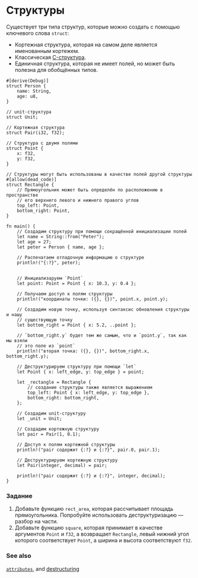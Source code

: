 # Структуры

Существует три типа структур, которые можно создать с помощью ключевого слова `struct`:

- Кортежная структура, которая на самом деле является именованным кортежем.
- Классическая [C-структура](https://en.wikipedia.org/wiki/Struct_(C_programming_language)).
- Единичная структура, которая не имеет полей, но может быть полезна для обобщённых типов.

```rust,editable
#[derive(Debug)]
struct Person {
    name: String,
    age: u8,
}

// unit-структура
struct Unit;

// Кортежная структура
struct Pair(i32, f32);

// Структура с двумя полями
struct Point {
    x: f32,
    y: f32,
}

// Структуры могут быть использованы в качестве полей другой структуры
#[allow(dead_code)]
struct Rectangle {
    // Прямоугольник может быть определён по расположению в пространстве
    // его верхнего левого и нижнего правого углов
    top_left: Point,
    bottom_right: Point,
}

fn main() {
    // Создадим структуру при помощи сокращённой инициализации полей
    let name = String::from("Peter");
    let age = 27;
    let peter = Person { name, age };

    // Распечатаем отладочную информацию о структуре
    println!("{:?}", peter);


    // Инициализаруем `Point`
    let point: Point = Point { x: 10.3, y: 0.4 };

    // Получаем доступ к полям структуры
    println!("координаты точки: ({}, {})", point.x, point.y);

    // Создадим новую точку, используя синтаксис обновления структуры и нашу
    // существующую точку
    let bottom_right = Point { x: 5.2, ..point };

    // `bottom_right.y` будет тем же самым, что и `point.y`, так как мы взяли
    // это поле из `point`
    println!("вторая точка: ({}, {})", bottom_right.x, bottom_right.y);

    // Деструктурируем структуру при помощи `let`
    let Point { x: left_edge, y: top_edge } = point;

    let _rectangle = Rectangle {
        // создание структуры также является выражением
        top_left: Point { x: left_edge, y: top_edge },
        bottom_right: bottom_right,
    };

    // Создадим unit-структуру
    let _unit = Unit;

    // Создадим кортежную структуру
    let pair = Pair(1, 0.1);

    // Доступ к полям кортежной структуры
    println!("pair содержит {:?} и {:?}", pair.0, pair.1);

    // Деструктурируем кортежную структуру
    let Pair(integer, decimal) = pair;

    println!("pair содержит {:?} и {:?}", integer, decimal);
}
```

### Задание

1. Добавьте функцию `rect_area`, которая рассчитывает площадь прямоугольника. Попробуйте использовать деструктуризацию — разбор на части.
2. Добавьте функцию `square`, которая принимает в качестве аргументов `Point` и `f32`, а возвращает `Rectangle`, левый нижний угол которого соответствует `Point`, а ширина и высота соответствуют `f32`.

### See also

[`attributes`](../attribute.md), and [destructuring](../flow_control/match/destructuring.md)
